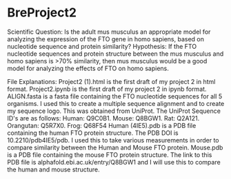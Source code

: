 # BreProject2
Scientific Question: Is the adult mus musculus an appropriate model for analyzing the expression of the FTO gene in homo sapiens, based on nucleotide sequence and protein similarity?
Hypothesis: If the FTO nucleotide sequences and protein structure between the mus musculus and homo sapiens is >70% similarity, then mus musculus would be a good model for analyzing the effects of FTO on homo sapiens.

File Explanations:
Project2 (1).html is the first draft of my project 2 in html format.
Project2.ipynb is the first draft of my project 2 in ipynb format.
ALIGN.fasta is a fasta file containing the FTO nucleotide sequences for all 5 organisms. I used this to create a multiple sequence alignment and to create my sequence logo. This was obtained from UniProt. The UniProt Sequence ID's are as follows: 
Human: Q9C0B1.   Mouse: Q8BGW1.   Rat: Q2A121.   Orangutan: Q5R7X0.    Frog: Q68F54
Human (4IE5).pdb is a PDB file containing the human FTO protein structure. The PDB DOI is 10.2210/pdb4IE5/pdb. I used this to take various measurements in order to compare similarity between the Human and Mouse FTO protein.
Mouse.pdb is a PDB file containing the mouse FTO protein structure. The link to this PDB file is alphafold.ebi.ac.uk/entry/Q8BGW1 and I will use this to compare the human and mouse structure.
